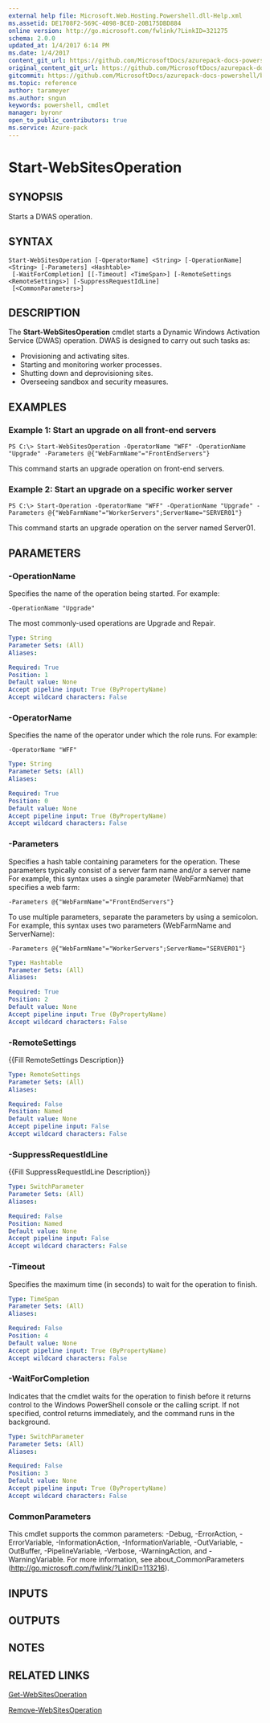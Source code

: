 ```yaml
---
external help file: Microsoft.Web.Hosting.Powershell.dll-Help.xml
ms.assetid: DE1708F2-569C-4098-BCED-20B175DBD884
online version: http://go.microsoft.com/fwlink/?LinkID=321275
schema: 2.0.0
updated_at: 1/4/2017 6:14 PM
ms.date: 1/4/2017
content_git_url: https://github.com/MicrosoftDocs/azurepack-docs-powershell/blob/master/AzurePack-cmdlets/Websites/v1.0/Start-WebSitesOperation.md
original_content_git_url: https://github.com/MicrosoftDocs/azurepack-docs-powershell/blob/master/AzurePack-cmdlets/Websites/v1.0/Start-WebSitesOperation.md
gitcommit: https://github.com/MicrosoftDocs/azurepack-docs-powershell/blob/34620cb46df1eb18f9e1c9a42639b53390ad35e3/AzurePack-cmdlets/Websites/v1.0/Start-WebSitesOperation.md
ms.topic: reference
author: tarameyer
ms.author: sngun
keywords: powershell, cmdlet
manager: byronr
open_to_public_contributors: true
ms.service: Azure-pack
---
```


# Start-WebSitesOperation

## SYNOPSIS
Starts a DWAS operation.

## SYNTAX

```
Start-WebSitesOperation [-OperatorName] <String> [-OperationName] <String> [-Parameters] <Hashtable>
 [-WaitForCompletion] [[-Timeout] <TimeSpan>] [-RemoteSettings <RemoteSettings>] [-SuppressRequestIdLine]
 [<CommonParameters>]
```

## DESCRIPTION
The **Start-WebSitesOperation** cmdlet starts a Dynamic Windows Activation Service (DWAS) operation.
DWAS is designed to carry out such tasks as:

- Provisioning and activating sites. 
- Starting and monitoring worker processes. 
- Shutting down and deprovisioning sites. 
- Overseeing sandbox and security measures.

## EXAMPLES

### Example 1: Start an upgrade on all front-end servers
```
PS C:\> Start-WebSitesOperation -OperatorName "WFF" -OperationName "Upgrade" -Parameters @{"WebFarmName"="FrontEndServers"}
```

This command starts an upgrade operation on front-end servers.

### Example 2: Start an upgrade on a specific worker server
```
PS C:\> Start-Operation -OperatorName "WFF" -OperationName "Upgrade" -Parameters @{"WebFarmName"="WorkerServers";ServerName="SERVER01"}
```

This command starts an upgrade operation on the server named Server01.

## PARAMETERS

### -OperationName
Specifies the name of the operation being started.
For example:

`-OperationName "Upgrade"`

The most commonly-used operations are Upgrade and Repair.

```yaml
Type: String
Parameter Sets: (All)
Aliases: 

Required: True
Position: 1
Default value: None
Accept pipeline input: True (ByPropertyName)
Accept wildcard characters: False
```

### -OperatorName
Specifies the name of the operator under which the role runs.
For example:

`-OperatorName "WFF"`

```yaml
Type: String
Parameter Sets: (All)
Aliases: 

Required: True
Position: 0
Default value: None
Accept pipeline input: True (ByPropertyName)
Accept wildcard characters: False
```

### -Parameters
Specifies a hash table containing parameters for the operation.
These parameters typically consist of a server farm name and/or a server name For example, this syntax uses a single parameter (WebFarmName) that specifies a web farm:

`-Parameters @{"WebFarmName"="FrontEndServers"}`

To use multiple parameters, separate the parameters by using a semicolon.
For example, this syntax uses two parameters (WebFarmName and ServerName):

`-Parameters @{"WebFarmName"="WorkerServers";ServerName="SERVER01"}`

```yaml
Type: Hashtable
Parameter Sets: (All)
Aliases: 

Required: True
Position: 2
Default value: None
Accept pipeline input: True (ByPropertyName)
Accept wildcard characters: False
```

### -RemoteSettings
{{Fill RemoteSettings Description}}

```yaml
Type: RemoteSettings
Parameter Sets: (All)
Aliases: 

Required: False
Position: Named
Default value: None
Accept pipeline input: False
Accept wildcard characters: False
```

### -SuppressRequestIdLine
{{Fill SuppressRequestIdLine Description}}

```yaml
Type: SwitchParameter
Parameter Sets: (All)
Aliases: 

Required: False
Position: Named
Default value: None
Accept pipeline input: False
Accept wildcard characters: False
```

### -Timeout
Specifies the maximum time (in seconds) to wait for the operation to finish.

```yaml
Type: TimeSpan
Parameter Sets: (All)
Aliases: 

Required: False
Position: 4
Default value: None
Accept pipeline input: True (ByPropertyName)
Accept wildcard characters: False
```

### -WaitForCompletion
Indicates that the cmdlet waits for the operation to finish before it returns control to the Windows PowerShell console or the calling script.
If not specified, control returns immediately, and the command runs in the background.

```yaml
Type: SwitchParameter
Parameter Sets: (All)
Aliases: 

Required: False
Position: 3
Default value: None
Accept pipeline input: True (ByPropertyName)
Accept wildcard characters: False
```

### CommonParameters
This cmdlet supports the common parameters: -Debug, -ErrorAction, -ErrorVariable, -InformationAction, -InformationVariable, -OutVariable, -OutBuffer, -PipelineVariable, -Verbose, -WarningAction, and -WarningVariable. For more information, see about_CommonParameters (http://go.microsoft.com/fwlink/?LinkID=113216).

## INPUTS

## OUTPUTS

## NOTES

## RELATED LINKS

[Get-WebSitesOperation](xref:Websites/v1.0/Get-WebSitesOperation.md)

[Remove-WebSitesOperation](xref:Websites/v1.0/Remove-WebSitesOperation.md)


